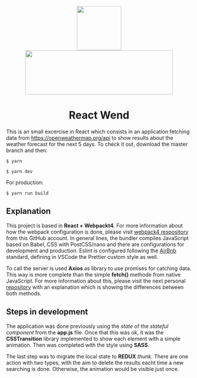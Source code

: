 <div align="center">
  <img width="120" height="120"
    src="https://sandstorm.de/_Resources/Persistent/3285416e8503b2c8354c321bcd690cf550b8b2d3/React-Logo.svg">
  <a href="https://www.wend.nl/">
    <img width="400" height="120"
      src="https://uploads-ssl.webflow.com/55926763654c69dc323a9764/5648e004100234bf2051f938_5502df575885f7ec108c8a98_wend.png">
  </a>
  <h1>React Wend</h1>
</div>


This is an small excercise in React which consists in an application fetching data from https://openweathermap.org/api to show results about the weather forecast for the next 5 days. To check it out, download the master branch and then:


    $ yarn

    $ yarn dev

For production:

    $ yarn run build

## Explanation

This project is based in __React + Webpackt4__. For more information about how the webpack configuration is done, please visit [webpack4 respository][1] from this GitHub account. In general lines, the bundler compiles JavaScript based on Babel, CSS with PostCSS/nano and there are configurations for development and production. Eslint is configured following the [AirBnb][2] standard, defining in VSCode the Prettier custom style as well.

To call the server is used __Axios__ as library to use promises for catching data. This way is more complete than the simple __fetch()__ methode from native JavaScript. For more information about this, please visit the next personal [repository][3] with an explanation which is showing the differences between both methods.

## Steps in development
The application was done previously using the _state_ of the _stateful component_ from the __app.js__ file. Once that this was ok, it was the __CSSTransition__ library implemented to show each element with a simple animation. Then was completed with the style using __SASS__.

The last step was to migrate the local state to __REDUX__ _thunk_. There are one action with two types, with the aim to delete the results eacht time a new searching is done. Otherwise, the animation would be visible just once.


[1]: https://github.com/silvestrevivo/webpack4-starter
[2]: https://github.com/airbnb/javascript
[3]: https://github.com/silvestrevivo/axios-demo
